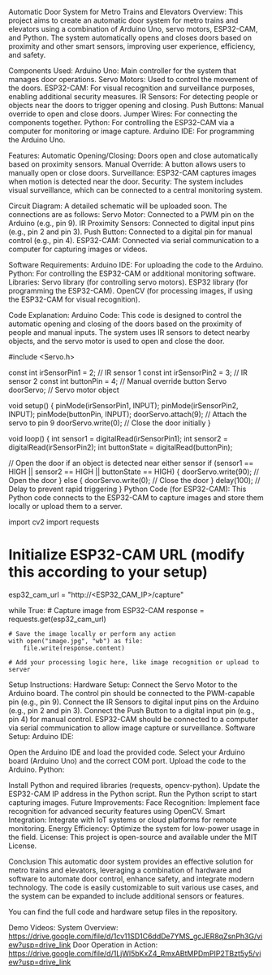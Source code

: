 Automatic Door System for Metro Trains and Elevators
Overview:
This project aims to create an automatic door system for metro trains and elevators using a combination of Arduino Uno, servo motors, ESP32-CAM, and Python. The system automatically opens and closes doors based on proximity and other smart sensors, improving user experience, efficiency, and safety.

Components Used:
Arduino Uno: Main controller for the system that manages door operations.
Servo Motors: Used to control the movement of the doors.
ESP32-CAM: For visual recognition and surveillance purposes, enabling additional security measures.
IR Sensors: For detecting people or objects near the doors to trigger opening and closing.
Push Buttons: Manual override to open and close doors.
Jumper Wires: For connecting the components together.
Python: For controlling the ESP32-CAM via a computer for monitoring or image capture.
Arduino IDE: For programming the Arduino Uno.

Features:
Automatic Opening/Closing: Doors open and close automatically based on proximity sensors.
Manual Override: A button allows users to manually open or close doors.
Surveillance: ESP32-CAM captures images when motion is detected near the door.
Security: The system includes visual surveillance, which can be connected to a central monitoring system.

Circuit Diagram:
A detailed schematic will be uploaded soon. The connections are as follows:
Servo Motor: Connected to a PWM pin on the Arduino (e.g., pin 9).
IR Proximity Sensors: Connected to digital input pins (e.g., pin 2 and pin 3).
Push Button: Connected to a digital pin for manual control (e.g., pin 4).
ESP32-CAM: Connected via serial communication to a computer for capturing images or videos.

Software Requirements:
Arduino IDE: For uploading the code to the Arduino.
Python: For controlling the ESP32-CAM or additional monitoring software.
Libraries:
Servo library (for controlling servo motors).
ESP32 library (for programming the ESP32-CAM).
OpenCV (for processing images, if using the ESP32-CAM for visual recognition).

Code Explanation:
Arduino Code:
This code is designed to control the automatic opening and closing of the doors based on the proximity of people and manual inputs. The system uses IR sensors to detect nearby objects, and the servo motor is used to open and close the door.

#include <Servo.h>

const int irSensorPin1 = 2;  // IR sensor 1
const int irSensorPin2 = 3;  // IR sensor 2
const int buttonPin = 4;     // Manual override button
Servo doorServo;            // Servo motor object

void setup() {
  pinMode(irSensorPin1, INPUT);
  pinMode(irSensorPin2, INPUT);
  pinMode(buttonPin, INPUT);
  doorServo.attach(9);  // Attach the servo to pin 9
  doorServo.write(0);   // Close the door initially
}

void loop() {
  int sensor1 = digitalRead(irSensorPin1);
  int sensor2 = digitalRead(irSensorPin2);
  int buttonState = digitalRead(buttonPin);

  // Open the door if an object is detected near either sensor
  if (sensor1 == HIGH || sensor2 == HIGH || buttonState == HIGH) {
    doorServo.write(90);  // Open the door
  } else {
    doorServo.write(0);   // Close the door
  }
  delay(100);  // Delay to prevent rapid triggering
}
Python Code (for ESP32-CAM):
This Python code connects to the ESP32-CAM to capture images and store them locally or upload them to a server.

import cv2
import requests

# Initialize ESP32-CAM URL (modify this according to your setup)
esp32_cam_url = "http://<ESP32_CAM_IP>/capture"

while True:
    # Capture image from ESP32-CAM
    response = requests.get(esp32_cam_url)
    
    # Save the image locally or perform any action
    with open("image.jpg", "wb") as file:
        file.write(response.content)
    
    # Add your processing logic here, like image recognition or upload to server
    
Setup Instructions:
Hardware Setup:
Connect the Servo Motor to the Arduino board. The control pin should be connected to the PWM-capable pin (e.g., pin 9).
Connect the IR Sensors to digital input pins on the Arduino (e.g., pin 2 and pin 3).
Connect the Push Button to a digital input pin (e.g., pin 4) for manual control.
ESP32-CAM should be connected to a computer via serial communication to allow image capture or surveillance.
Software Setup:
Arduino IDE:

Open the Arduino IDE and load the provided code.
Select your Arduino board (Arduino Uno) and the correct COM port.
Upload the code to the Arduino.
Python:

Install Python and required libraries (requests, opencv-python).
Update the ESP32-CAM IP address in the Python script.
Run the Python script to start capturing images.
Future Improvements:
Face Recognition: Implement face recognition for advanced security features using OpenCV.
Smart Integration: Integrate with IoT systems or cloud platforms for remote monitoring.
Energy Efficiency: Optimize the system for low-power usage in the field.
License:
This project is open-source and available under the MIT License.

Conclusion
This automatic door system provides an effective solution for metro trains and elevators, leveraging a combination of hardware and software to automate door control, enhance safety, and integrate modern technology. The code is easily customizable to suit various use cases, and the system can be expanded to include additional sensors or features.

You can find the full code and hardware setup files in the repository.

Demo Videos:
System Overview: https://drive.google.com/file/d/1cv11SD1C6ddDe7YMS_gcJER8qZsnPh3G/view?usp=drive_link
Door Operation in Action: https://drive.google.com/file/d/1LjWl5bKxZ4_RmxABtMPDmPIP2TBzt5y5/view?usp=drive_link
